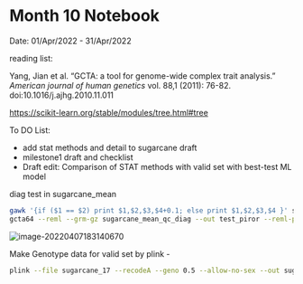 Month 10 Notebook
====

Date: 01/Apr/2022 - 31/Apr/2022

reading list:

Yang, Jian et al. “GCTA: a tool for genome-wide complex trait analysis.” *American journal of human genetics* vol. 88,1 (2011): 76-82. doi:10.1016/j.ajhg.2010.11.011

https://scikit-learn.org/stable/modules/tree.html#tree

To DO List:

+ add stat methods and detail to sugarcane draft
+ milestone1 draft and checklist  
+ Draft edit: Comparison of STAT methods with valid set with best-test ML model 



diag test in sugarcane_mean 

```bash
gawk '{if ($1 == $2) print $1,$2,$3,$4+0.1; else print $1,$2,$3,$4 }' sugarcane_mean_qc.grm | gzip > sugarcane_mean_qc_diag.grm.gz && \
gcta64 --reml --grm-gz sugarcane_mean_qc_diag --out test_piror --reml-pred-rand --pheno sugarcane_mean.phen --mpheno 3 --reml-alg 0 --reml-est-fix 
```



![image-20220407183140670](C:\Users\pc\AppData\Roaming\Typora\typora-user-images\image-20220407183140670.png)



Make Genotype data for valid set by plink - 

```bash
plink --file sugarcane_17 --recodeA --geno 0.5 --allow-no-sex --out sugarcane_17_a --thread-num 4
```

